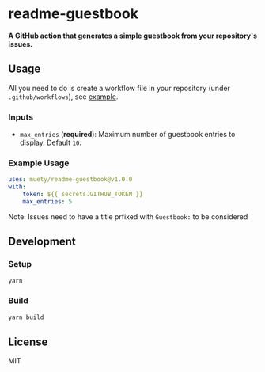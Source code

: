 # readme-guestbook

**A GitHub action that generates a simple guestbook from your repository's issues.**

## Usage
All you need to do is create a workflow file in your repository (under `.github/workflows`), see [example](examples/workflow.yml).

### Inputs
* `max_entries` (**required**): Maximum number of guestbook entries to display. Default `10`.

### Example Usage
```yaml
uses: muety/readme-guestbook@v1.0.0
with:
    token: ${{ secrets.GITHUB_TOKEN }}
    max_entries: 5
```

Note: Issues need to have a title prfixed with `Guestbook:` to be considered

## Development
### Setup
```bash
yarn
```

### Build
```bash
yarn build
```

## License
MIT